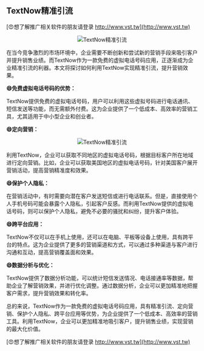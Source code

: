 ## **TextNow精准引流**

[😍想了解推广相关软件的朋友请登录 http://www.vst.tw](http://www.vst.tw)

 <center><img src="https://vst.tw/MP4/tuiguang/png/7.png" alt="TextNow精准引流"></center>

在当今竞争激烈的市场环境中，企业需要不断创新和尝试新的营销手段来吸引客户并提升销售业绩。而TextNow作为一款免费的虚拟电话号码应用，正逐渐成为企业精准引流的利器。本文将探讨如何利用TextNow实现精准引流，提升营销效果。

**😄免费虚拟电话号码的优势：**

TextNow提供免费的虚拟电话号码，用户可以利用这些虚拟号码进行电话通讯、短信发送等功能，而无需额外付费。这为企业提供了一个低成本、高效率的营销工具，尤其适用于中小型企业和创业者。

**😄定向营销：**

 <center><img src="https://vst.tw/MP4/tuiguang/png/5.png" alt="TextNow精准引流"></center>

利用TextNow，企业可以获取不同地区的虚拟电话号码，根据目标客户所在地域进行定向营销。比如，企业可以获取美国地区的虚拟电话号码，针对美国客户展开营销活动，提高营销精准度和效果。

**😄保护个人隐私：**

在营销活动中，有时需要向潜在客户发送短信或进行电话联系。但是，直接使用个人手机号码可能会暴露个人隐私，引起客户反感。而利用TextNow提供的虚拟电话号码，则可以保护个人隐私，避免不必要的骚扰和纠纷，提升客户体验。

**😄跨平台应用：**

TextNow不仅可以在手机上使用，还可以在电脑、平板等设备上使用，具有跨平台的特点。这为企业提供了更多的营销渠道和方式，可以通过多种渠道与客户进行沟通和互动，提高营销覆盖面和效果。

**😄数据分析与优化：**

TextNow提供了数据分析功能，可以统计短信发送情况、电话接通率等数据，帮助企业了解营销效果，并进行优化调整。通过数据分析，企业可以更加精准地把握客户需求，提升营销效果和转化率。

总的来说，TextNow作为一款免费的虚拟电话号码应用，具有精准引流、定向营销、保护个人隐私、跨平台应用等优势，为企业提供了一个低成本、高效率的营销工具。利用TextNow，企业可以更加精准地吸引客户，提升销售业绩，实现营销的最大化价值。

[😍想了解推广相关软件的朋友请登录 http://www.vst.tw](http://www.vst.tw)



